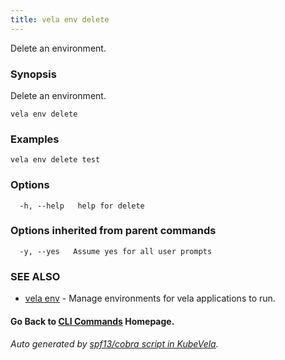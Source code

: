 ```yaml
---
title: vela env delete
---
```


Delete an environment.

### Synopsis

Delete an environment.

```
vela env delete
```

### Examples

```
vela env delete test
```

### Options

```
  -h, --help   help for delete
```

### Options inherited from parent commands

```
  -y, --yes   Assume yes for all user prompts
```

### SEE ALSO

* [vela env](vela_env.md)	 - Manage environments for vela applications to run.

#### Go Back to [CLI Commands](vela.md) Homepage.


###### Auto generated by [spf13/cobra script in KubeVela](https://github.com/kubevela/kubevela/tree/master/hack/docgen).
